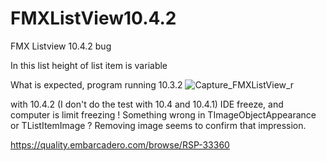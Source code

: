 # FMXListView10.4.2
FMX Listview 10.4.2 bug

In this list height of list item is variable

What is expected, program running  10.3.2 
![Capture_FMXListView_r](https://user-images.githubusercontent.com/51124639/111062811-904a6200-84ab-11eb-8abf-d6a206ca71c2.PNG)
  
with 10.4.2 (I don't do the test with 10.4 and 10.4.1) IDE freeze, and computer is limit freezing !
Something wrong in TImageObjectAppearance or TListItemImage ? Removing image seems to confirm that impression. 

https://quality.embarcadero.com/browse/RSP-33360
